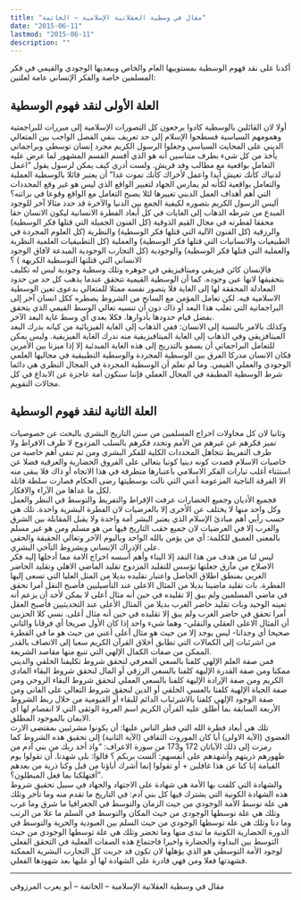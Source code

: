 ```yaml
---
title: "مقال في وسطية العقلانية الإسلامية – الخاتمة"
date: "2015-06-11"
lastmod: "2015-06-11"
description: ""
---
```

أكدنا على نقد فهوم الوسطية بمستوييها العام والخاص وببعديها الوجودي والقيمي في فكر المسلمين خاصة والفكر الإنساني عامة لعلتين:

## **العلة الأولى لنقد فهوم الوسطية**

أولا لان القائلين بالوسطية كادوا يرجعون كل التصورات الإسلامية إلى مبررات للبراجمتية وهمومهم السياسية فسطحوا الإسلام إلى حد تعريف بنفي الفصل الواجب بين المتعالي الديني على المحايث السياسي وجعلوا الرسول الكريم مجرد إنسان توسطي وبراجماتي يأخذ من كل شيء بطرف متناسين أنه هو الذي أقسم القسم المشهور لما عرض عليه التعامل بواقعية مع مطالب وفد قريش. ولست أدري كيف يمكن لرسول يقول “اعمل لدنياك كأنك تعيش أبدا واعمل لأخراك كأنك تموت غدا” أن يعتبر قائلا بالوسطية العملية والتعامل بواقعية لكأنه لم يمارس الجهاد لتغيير الواقع الذي ليس هو غير وقع المحددات التي أهم أهداف العمل الديني تغييرها لئلا يصبح التعامل مع الواقع وقوعا في براثنه؟  
أليس الرسول الكريم بتصوره لكيفية الجمع بين الدنيا والآخرة قد حدد مثالا آخر للوجود المبدع من شرطه الذهاب إلى الغايات في كل أبعاد الفطرة الانسانية ليكون الانسان حقا محققا لفطرته في مجال القيم الذوقية (كل الفنون الجميلة التي قتلها فكر الوسطية) والرزقية (كل الفنون الآلية التي قتلها فكر الوسطية) والنظرية (كل العلوم المجردة في الطبيعيات والانسانيات التي قتلها فكر الوسطية) والعملية (كل التطبيقيات العلمية النظرية والعملية التي قتلها فكر الوسطية) والوجودية (كل التجارب الوجودية المبدعة لآفاق الوجود الانساني التي قتلتها التوسطية الكريهة ) ؟  
فالإنسان كائن فيزيقي وميتافيزيقي في جوهره وتلك وسطية وجودية ليس له تكليف بتحقيقها لانها عين وجوده. كما أن الوسطية القيمية تتحقق عندما يذهب كل حد من حدود المعادلة المحققة لها إلى الغاية فلا يتصور نفسه ممثلا للمتعالي بدعوى تعين الوسطية الاسلامية فيه. لكن تعامل المؤمن مع السانح من الشروط يضطره ككل انسان آخر إلى البراجماتية التي تغلب هذا البعد أو ذاك دون أن تنسيه تعالي الوسط القيمي الذي يتحقق بفضل قيام حدودها بأدوارها. فكلا بعدي أي وسط غاية البعد الآخر.  
وكذلك بالامر بالنسبة إلى الانسان: ففي الذهاب إلى الغاية الفيزيائية من كيانه يدرك البعد الميتافزيقي وفي الذهاب إلى الغاية الميتافيزيقية منه ندرك الغاية الفيزيقية. وليس يمكن للتعامل البراجماتي أن يسمو بالتدريج إلى هذه الغاية المبدئية إلا إذا ميزنا بين الأمرين فكان الانسان مدركا الفرق بين الوسطية المجردة والوسطية التطبيقية في مجاليها العلمي الوجودي والعملي القيمي. وما لم نعلم أن الوسطية المجردة في المجال النظري هي دائما شرط الوسطية المطبقة في المجال العملي فإننا سنكون أمة عاجزة عن الابداع في كل مجالات التقويم.

## **العلة الثانية لنقد فهوم الوسطية**

وثانيا لان كل محاولات اخراج المسلمين من سنن التاريخ البشري بالبحث عن خصوصيات تميز فكرهم عن غيرهم من الأمم وتحدد فكرهم بالسلب المزدوح لا طرف الافراط ولا طرف التفريط تتجاهل المحددات الكلية للفكر البشري ومن ثم تنفي أهم خاصية من خاصيات الاسلام قصدت كونه دينيا كونيا يتعالى على الفروق الحضارية والعرقية فضلا عن استثناء أغلب تيارات الفكر الاسلامي باعتبارها متطرفة في هذا الاتجاه أو ذاك فلا يبقى منه الا الفرقة الناجية المزعومة أعني التي نالت بوسطيتها رضى الحكام فصارت سلطة قاتلة لكل ما عداها من الآراء والافكار.  
فجميع الأديان وجميع الحضارات عرفت الإفراط والتفريط والتوسط في النظر والعمل وكل واحد منها لا يختلف عن الأخرى إلا بالعرضيات لان الفطرة البشرية واحدة. تلك هي حسب رأيي أهم مبادئ الإسلام الذي يعتبر البشر أمة واحدة ولا يقبل المقابلة بين الشرق والغرب إلا في العرضيات لان جميع حقب التاريخ فيها من هو مسلم ومن هو غير مسلم بالمعنى العميق للكلمة: أي من يؤمن بالله الواحد وباليوم الآخر وتعالي الحقيقة والحقي على الإدراك الإنساني وبشروط التآخي البشري.  
ليس لنا من هدف من هذا النقد إلا البناء وأهم أسسه اخراج الامة مما أدخلها إليه فكر الاصلاح من مآزق جعلتها تؤسس للتقليد المزدوج تقليد الماضي الاهلي وتقليد الحاضر الغربي بمنطق اطلاق الحاصل واعتبار تقليده بديلا من المثل العليا التي تسعى إليها الفطرة. بات تقليد ماضينا بديلا من المثال الاعلى عند التأصيليين فأصبح النقل أمرا تحقق في ماضي المسلمين ولم يبق إلا تقليده في حين أنه مثال أعلى لا يمكن لأحد أن يزعم أنه تعينه الوحيد وبات تقليد حاضر الغرب بديلا من المثال الأعلى عند التحديثيين فأصبح العقل أمرا تحقق في حاضر الغرب ولم يبق إلا تقليده في حين أنه مثال أعلى. نسي كلا الحزبين أن المثال الاعلى العقلي والنقلي- وهما شيء واحد إذا كان الأول صريحا أي فرقانا والثاني صحيحا أي وجدانا- ليس يوجد إلا من حيث هو مثال أعلى أعني من حيث هو ما في الفطرة من اشرئبات إلى الكمالات التي تطابق أخلاق القرآن الكريم سعيا إلى الاتصاف بالقدر الممكن من صفات الكمال الإلهي التي تنبع منها مقاصد الشريعة.  
فمن صفة العلم الإلهي كلفنا بالسعي المعرفي لنحقق شروط تكليفنا الخلقي والديني ممكنا ومن صفة القدرة الإليهة كلفنا بالسعي الرزقي أو المال لنحقق شروط البقاء المادي الكريم ومن صفة الإرادة الإليهة كلفنا بالسعي العملي لنحقق شروط البقاء الروحي ومن صفة الحياة الإلهية كلفنا بالعسي الخلقي أو الدين لنحقق شروط التعالي على الفاني ومن صفة الوجود الإلهي كلفنا بالاشرئباب الدائم للبقاء أو القيومية من خلال ربط الشروط الأربعة السابقة بما أطلق عليه القرآن الكريم اسم العروة الوثقى التي لا انفصام لها أي الايمان بالموجود المطلق.  
تلك هي أبعاد فطرة الله التي فطر الناس عليها: أن يكونوا مشرئبين بمقتضى الارث العضوي (الآية الاولى) أيا كان الموروث الثقافي (الآية الثانية) إلى تحقيق هذه الشروط كما رمزت إلى ذلك الآياتان 172 و173 من سورة الاعراف: “واذ أخد ربك من بني آدم من ظهورهم ذريتهم وأشهدهم على أنفسهم: ألست بربكم ؟ قالوا: بلى شهدنا. أن تقولوا يوم القيامة إنا كنا عن هذا غافلين + أو تقولوا إنما أشرك أباؤنا من قبل وكنا ذرية من بعدهم أفتهلكنا بما فعل المبطلون؟”.  
والشهادة التي كلفت بها الأمة هي شهادة على الاجتهاد والجهاد في سبيل تحقيق شروط هذه الشهادة الكونية التي يشترك فيها كل بني آدم: في التاريخ ما تقدم منه وما تأخر وتلك هي علة توسط الأمة الوجودي من حيث الزمان والتوسط في الجغرافيا ما شرق وما غرب وتلك هي علة توسطها الوجودي من حيث المكان والتوسط في السلم ما علا من الرتب وما دنا وتلك هي علة توسطها الوجودي من حيث السلم بين العبودية والحرية والتوسط في الدورة الحضارية الكونية ما تبدى منها وما تحضر وتلك هي علة توسطها الوجودي من حيث التوسط بين البداوة والحضارة واخيرا فاجتماع هذه الصفات الفعلية في التحقق الفعلي لوجود الأمة التوسطي هو الذي يؤهلها لان تكون قد جربت كل التجارب البشرية الممكنة فشهدتها فعلا ومن فهي قادرة على الشهادة لها أو عليها بعد شهودها الفعلي.

---

مقال في وسطية العقلانية الإسلامية – الخاتمة – أبو يعرب المرزوقي

###